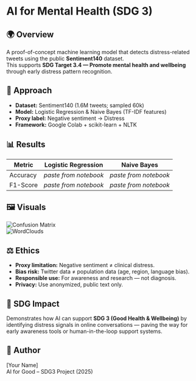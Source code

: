 # AI for Mental Health (SDG 3)

## 🌍 Overview
A proof-of-concept machine learning model that detects distress-related tweets using the public **Sentiment140** dataset.  
This supports **SDG Target 3.4 — Promote mental health and wellbeing** through early distress pattern recognition.

## 🧠 Approach
- **Dataset:** Sentiment140 (1.6M tweets; sampled 60k)
- **Model:** Logistic Regression & Naive Bayes (TF-IDF features)
- **Proxy label:** Negative sentiment → Distress
- **Framework:** Google Colab + scikit-learn + NLTK

## 📊 Results
| Metric | Logistic Regression | Naive Bayes |
|--------|--------------------|-------------|
| Accuracy | *paste from notebook* | *paste from notebook* |
| F1-Score | *paste from notebook* | *paste from notebook* |

## 🖼️ Visuals
![Confusion Matrix](confusion_matrix.png)  
![WordClouds](wordclouds.png)

## ⚖️ Ethics
- **Proxy limitation:** Negative sentiment ≠ clinical distress.  
- **Bias risk:** Twitter data ≠ population data (age, region, language bias).  
- **Responsible use:** For awareness and research — not diagnosis.  
- **Privacy:** Use anonymized, public text only.

## 🧩 SDG Impact
Demonstrates how AI can support **SDG 3 (Good Health & Wellbeing)** by identifying distress signals in online conversations — paving the way for early awareness tools or human-in-the-loop support systems.

## 👤 Author
[Your Name]  
AI for Good – SDG3 Project (2025)
